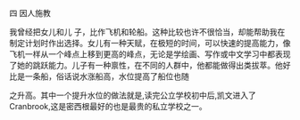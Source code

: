 四 因人施教 

我曾经把女儿和儿
子，比作飞机和轮船。这种比较也许不很恰当，却能帮助我在制定计划时作出选择。女儿有一种天赋，在极短的时间，可以快速的提高能力，像飞机一样从一个峰点上移到更高的峰点，无论是学绘画、写作或中文学习中都表现了她的跳跃能力。儿子有一种禀性，在不同的人群中，他都能做得出类拔萃。他好比是一条船，俗话说水涨船高，水位提高了船位也随 

之升高。其中一个提升水位的做法就是,读完公立学校初中后,凯文进入了Cranbrook,这是密西根最好的也是最贵的私立学校之一。 
